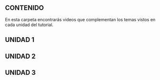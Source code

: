 ## CONTENIDO
En esta carpeta encontrarás videos que complementan los temas vistos en cada unidad del tutorial.

## UNIDAD 1

## UNIDAD 2

## UNIDAD 3

